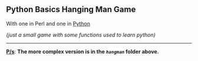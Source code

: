 ## Python Basics Hanging Man Game

With one in Perl and one in [Python](https://www.python.org/) 

_(just a small game with some functions used to learn python)_


------------------------------------------------------

<ins>**P/s**</ins>:
**The more complex version is in the _`hangman`_ folder above.**
